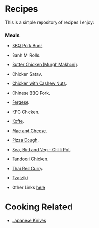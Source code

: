 # Recipes
This is a simple repository of recipes I enjoy:

### Meals

- [BBQ Pork Buns](recipes/bbq_pork_buns/).
- [Banh Mi Rolls](bread/banh_mi_rolls/).
- [Butter Chicken (Murgh Makhani)](recipes/butter_chicken/).
- [Chicken Satay](recipes/chicken_satay/).
- [Chicken with Cashew Nuts](recipes/chicken_with_cashew_nuts/).
- [Chinese BBQ Pork](recipes/chinese_bbq_pork/).
- [Fergese](recipes/fergese/).
- [KFC Chicken](recipes/kfc_chicken/).
- [Kofte](recipes/kofte/).
- [Mac and Cheese](recipes/mac_and_cheese/).
- [Pizza Dough](recipes/pizza_dough/).
- [Sea, Bird and Veg - Chilli Pot](recipes/sea_bird_veg_chilli_pot/).
- [Tandoori Chicken](recipes/tandoori_chicken/).
- [Thai Red Curry](recipes/thai_red_curry/).
- [Tzatziki](recipes/tzatziki/).


- Other Links [here](./links.md)


# Cooking Related

- [Japanese Knives](https://www.mtckitchen.com/knife-styles/)
